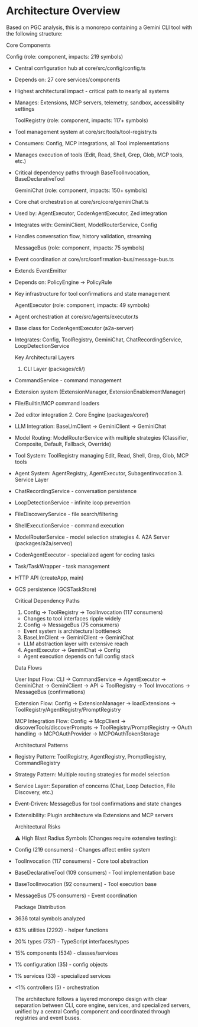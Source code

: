 # Architecture Overview

Based on PGC analysis, this is a monorepo containing a Gemini CLI tool with the following structure:

Core Components

Config (role: component, impacts: 219 symbols)

- Central configuration hub at core/src/config/config.ts
- Depends on: 27 core services/components
- Highest architectural impact - critical path to nearly all systems
- Manages: Extensions, MCP servers, telemetry, sandbox, accessibility settings

  ToolRegistry (role: component, impacts: 117+ symbols)

- Tool management system at core/src/tools/tool-registry.ts
- Consumers: Config, MCP integrations, all Tool implementations
- Manages execution of tools (Edit, Read, Shell, Grep, Glob, MCP tools, etc.)
- Critical dependency paths through BaseToolInvocation, BaseDeclarativeTool

  GeminiChat (role: component, impacts: 150+ symbols)

- Core chat orchestration at core/src/core/geminiChat.ts
- Used by: AgentExecutor, CoderAgentExecutor, Zed integration
- Integrates with: GeminiClient, ModelRouterService, Config
- Handles conversation flow, history validation, streaming

  MessageBus (role: component, impacts: 75 symbols)

- Event coordination at core/src/confirmation-bus/message-bus.ts
- Extends EventEmitter
- Depends on: PolicyEngine → PolicyRule
- Key infrastructure for tool confirmations and state management

  AgentExecutor (role: component, impacts: 49 symbols)

- Agent orchestration at core/src/agents/executor.ts
- Base class for CoderAgentExecutor (a2a-server)
- Integrates: Config, ToolRegistry, GeminiChat, ChatRecordingService, LoopDetectionService

  Key Architectural Layers
  1. CLI Layer (packages/cli/)

- CommandService - command management
- Extension system (ExtensionManager, ExtensionEnablementManager)
- File/Builtin/MCP command loaders
- Zed editor integration
  2. Core Engine (packages/core/)

- LLM Integration: BaseLlmClient → GeminiClient → GeminiChat
- Model Routing: ModelRouterService with multiple strategies (Classifier, Composite, Default, Fallback, Override)
- Tool System: ToolRegistry managing Edit, Read, Shell, Grep, Glob, MCP tools
- Agent System: AgentRegistry, AgentExecutor, SubagentInvocation
  3. Service Layer

- ChatRecordingService - conversation persistence
- LoopDetectionService - infinite loop prevention
- FileDiscoveryService - file search/filtering
- ShellExecutionService - command execution
- ModelRouterService - model selection strategies
  4. A2A Server (packages/a2a/server/)

- CoderAgentExecutor - specialized agent for coding tasks
- Task/TaskWrapper - task management
- HTTP API (createApp, main)
- GCS persistence (GCSTaskStore)

  Critical Dependency Paths
  1. Config → ToolRegistry → ToolInvocation (117 consumers)
  - Changes to tool interfaces ripple widely
  2. Config → MessageBus (75 consumers)
  - Event system is architectural bottleneck
  3. BaseLlmClient → GeminiClient → GeminiChat
  - LLM abstraction layer with extensive reach
  4. AgentExecutor → GeminiChat → Config
  - Agent execution depends on full config stack

  Data Flows

  User Input Flow:
  CLI → CommandService → AgentExecutor → GeminiChat → GeminiClient → API
  ↓
  ToolRegistry → Tool Invocations → MessageBus (confirmations)

  Extension Flow:
  Config → ExtensionManager → loadExtensions → ToolRegistry/AgentRegistry/PromptRegistry

  MCP Integration Flow:
  Config → McpClient → discoverTools/discoverPrompts → ToolRegistry/PromptRegistry
  → OAuth handling → MCPOAuthProvider → MCPOAuthTokenStorage

  Architectural Patterns

- Registry Pattern: ToolRegistry, AgentRegistry, PromptRegistry, CommandRegistry
- Strategy Pattern: Multiple routing strategies for model selection
- Service Layer: Separation of concerns (Chat, Loop Detection, File Discovery, etc.)
- Event-Driven: MessageBus for tool confirmations and state changes
- Extensibility: Plugin architecture via Extensions and MCP servers

  Architectural Risks

  ⚠️ High Blast Radius Symbols (Changes require extensive testing):

- Config (219 consumers) - Changes affect entire system
- ToolInvocation (117 consumers) - Core tool abstraction
- BaseDeclarativeTool (109 consumers) - Tool implementation base
- BaseToolInvocation (92 consumers) - Tool execution base
- MessageBus (75 consumers) - Event coordination

  Package Distribution

- 3636 total symbols analyzed
- 63% utilities (2292) - helper functions
- 20% types (737) - TypeScript interfaces/types
- 15% components (534) - classes/services
- 1% configuration (35) - config objects
- 1% services (33) - specialized services
- <1% controllers (5) - orchestration

  The architecture follows a layered monorepo design with clear separation between CLI, core engine, services, and specialized servers,
  unified by a central Config component and coordinated through registries and event buses.
